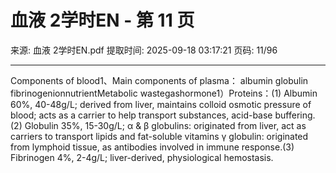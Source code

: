 # 血液 2学时EN - 第 11 页

来源: 血液 2学时EN.pdf
提取时间: 2025-09-18 03:17:21
页码: 11/96

---

Components of blood1、Main components of plasma：
albumin globulin fibrinogenionnutrientMetabolic wastegashormone1）Proteins：(1) Albumin 60%, 40-48g/L; derived from liver, maintains colloid osmotic pressure of blood; acts as a carrier to help transport substances, acid-base buffering.(2) Globulin 35%, 15-30g/L; α & β globulins: originated from liver, act as carriers to transport lipids and fat-soluble vitamins γ globulin: originated from lymphoid tissue, as antibodies involved in immune response.(3) Fibrinogen 4%, 2-4g/L; liver-derived, physiological hemostasis.